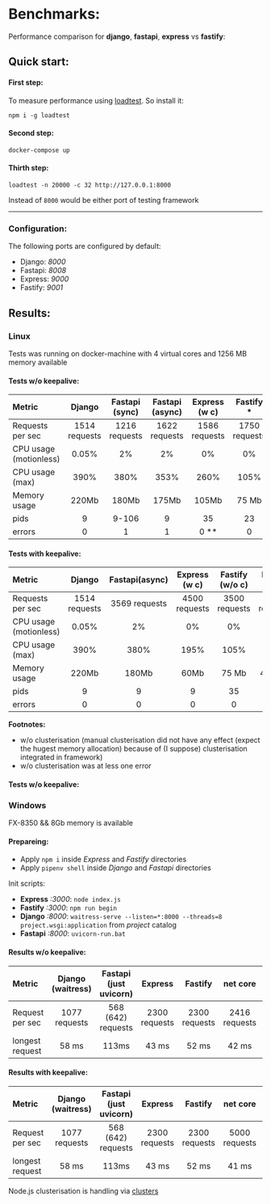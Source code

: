 # Benchmarks: 

Performance comparison for **django**, **fastapi**, **express** vs **fastify**:

## Quick start:

#### First step:

To measure performance using [loadtest](https://www.npmjs.com/package/loadtest). So install it: 

```
npm i -g loadtest
```

#### Second step:

```
docker-compose up
```

#### Thirth step: 

```
loadtest -n 20000 -c 32 http://127.0.0.1:8000
```

Instead of `8000` would be either port of testing framework

****

### Configuration:

The following ports are configured by default:

- Django: *8000*
- Fastapi: *8008*
- Express: *9000*
- Fastify: *9001*


## Results: 

### Linux

Tests was running on docker-machine with 4 virtual cores and 1256 MB memory available

#### Tests w/o keepalive:

Metric                 | Django        | Fastapi (sync)      | Fastapi (async)     | Express (w c)  |  Fastify *     |
:-------------         |:-------------:|:-------------------:|:-------------------:| :-------------:| :-------------:|
Requests per sec       | 1514 requests | 1216 requests       | 1622 requests       |  1586 requests |  1750 requests |
CPU usage (motionless) |     0.05%     |      2%             |        2%           |       0%       |       0%       |
CPU usage (max)        |     390%      |      380%           |      353%           |      260%      |       105%     |
Memory usage           |     220Mb     |      180Mb          |      175Mb          |     105Mb      |      75 Mb     |
pids                   |      9        |      9-106          |       9             |      35        |       23       |
errors                 |      0        |       1             |       1             |       0 **     |        0       |

#### Tests with keepalive:

Metric                 | Django        | Fastapi(async) | Express (w c)  |Fastify (w/o c) |  Fastify (w c) |
:-------------         |:-------------:|:--------------:| :-------------:| :-------------:| :-------------:|
Requests per sec       | 1514 requests |  3569 requests |  4500 requests |  3500 requests |  4500 requests |
CPU usage (motionless) |     0.05%     |        2%      |  0%            | 0%             |                |
CPU usage (max)        |     390%      |       380%     |      195%      |       105%     |      212%      |
Memory usage           |     220Mb     |      180Mb     |      60Mb      |      75 Mb     |       477 Mb   |
pids                   |      9        |          9     |       9        |      35        |       47       |
errors                 |      0        |        0       |       0        |        0       |        0       |

**Footnotes:**
* w/o clusterisation (manual clusterisation did not have any effect (expect the hugest memory allocation) because of (I suppose) clusterisation integrated in framework)
* w/o clusterisation was at less one error

#### Tests w/o keepalive:

### Windows

FX-8350 && 8Gb memory is available

#### Prepareing: 

- Apply `npm i` inside *Express* and *Fastify* directories
- Apply `pipenv shell` inside *Django* and *Fastapi* directories

Init scripts:
- **Express** *:3000*: `node index.js`
- **Fastify** *:3000*: `npm run begin`
- **Django** *:8000*:  `waitress-serve --listen=*:8000 --threads=8 project.wsgi:application` from *project* catalog
- **Fastapi** *:8000*: `uvicorn-run.bat`

#### Results w/o keepalive:

Metric                 | Django (waitress) | Fastapi (just uvicorn) |    Express     | Fastify        |    net core   |    vibeD    |
:-------------         |:-----------------:|:----------------------:| :-------------:| :-------------:|:-------------:|:-------------:|
Request per sec        | 1077 requests     |    568 (642) requests  |  2300 requests |  2300 requests | 2416 requests | 2426 requests |
longest request        |      58 ms        |      113ms             |     43 ms      |      52 ms     |    42 ms      |    41 ms      |


#### Results with keepalive:

Metric                 | Django (waitress) | Fastapi (just uvicorn) |    Express     | Fastify        |    net core   |      vibeD    |
:-------------         |:-----------------:|:----------------------:| :-------------:| :-------------:|:-------------:|:-------------:|
Request per sec        | 1077 requests     |    568 (642) requests  |  2300 requests |  2300 requests | 5000 requests | 5300 requests |
longest request        |      58 ms        |      113ms             |     43 ms      |      52 ms     |    41 ms      |    41 ms      |


Node.js clusterisation is handling via [clusters](https://www.npmjs.com/package/cluster)

